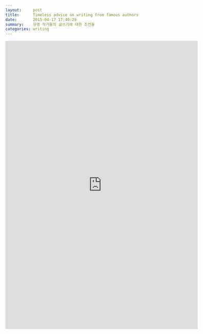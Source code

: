 ```yaml
---
layout:     post
title:      Timeless advice on writing from famous authors
date:       2015-04-17 17:40:29
summary:    유명 작가들의 글쓰기에 대한 조언들
categories: writing
---
```


<iframe width="600" height="900" frameborder="0" src="http://readlists.com/cdbd013d/embed"></iframe>